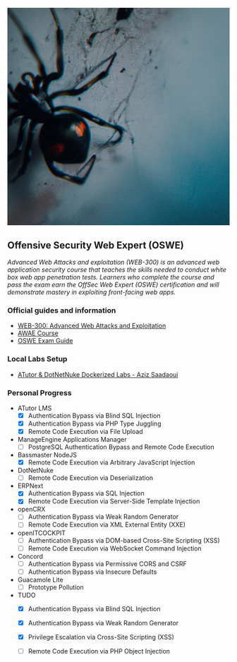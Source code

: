![Thumbnail](https://raw.githubusercontent.com/Xcatolin/OSWE-Prep/main/bg.png)

## Offensive Security Web Expert (OSWE)
_Advanced Web Attacks and exploitation (WEB-300) is an advanced web application security course that teaches the skills needed to conduct white box web app penetration tests. Learners who complete the course and pass the exam earn the OffSec Web Expert (OSWE) certification and will demonstrate mastery in exploiting front-facing web apps._

### Official guides and information
- [WEB-300: Advanced Web Attacks and Exploitation](https://www.offsec.com/courses/web-300/)
- [AWAE Course](https://portal.offsec.com/courses/web-300/books-and-videos/modules)
- [OSWE Exam Guide](https://help.offensive-security.com/hc/en-us/articles/360046869951-OSWE-Exam-Guide)

### Local Labs Setup
- [ATutor & DotNetNuke Dockerized Labs - Aziz Saadaoui](https://github.com/svdwi/OSWE-Labs-Poc)

### Personal Progress
* ATutor LMS
  * [x] Authentication Bypass via Blind SQL Injection
  * [x] Authentication Bypass via PHP Type Juggling
  * [x] Remote Code Execution via File Upload
* ManageEngine Applications Manager
  * [ ] PostgreSQL Authentication Bypass and Remote Code Execution
* Bassmaster NodeJS
  * [x] Remote Code Execution via Arbitrary JavaScript Injection
* DotNetNuke
  * [ ] Remote Code Execution via Deserialization
* ERPNext
  * [x] Authentication Bypass via SQL Injection
  * [x] Remote Code Execution via Server-Side Template Injection
* openCRX
  * [ ] Authentication Bypass via Weak Random Generator
  * [ ] Remote Code Execution via XML External Entity (XXE)
* openITCOCKPIT
  * [ ] Authentication Bypass via DOM-based Cross-Site Scripting (XSS)
  * [ ] Remote Code Execution via WebSocket Command Injection
* Concord
  * [ ] Authentication Bypass via Permissive CORS and CSRF
  * [ ] Authentication Bypass via Insecure Defaults
* Guacamole Lite
  * [ ] Prototype Pollution
* TUDO
  * [x] Authentication Bypass via Blind SQL Injection
  * [x] Authentication Bypass via Weak Random Generator
  * [x] Privilege Escalation via Cross-Site Scripting (XSS)
  * [ ] Remote Code Execution via PHP Object Injection
  
